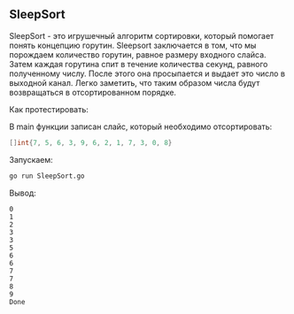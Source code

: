 

## SleepSort

SleepSort - это игрушечный алгоритм сортировки, который помогает понять концепцию горутин. Sleepsort заключается в том, что мы порождаем количество горутин, равное размеру входного слайса. Затем каждая горутина спит в течение количества секунд, равного полученному числу. После этого она просыпается и выдает это число в выходной канал. Легко заметить, что таким образом числа будут возвращаться в отсортированном порядке.

Как протестировать:

В main функции записан слайс, который необходимо отсортировать:
```go
[]int{7, 5, 6, 3, 9, 6, 2, 1, 7, 3, 0, 8}
```

Запускаем:
```bash
go run SleepSort.go
```

Вывод:
```output
0
1
2
3
3
5
6
6
7
7
8
9
Done
```
